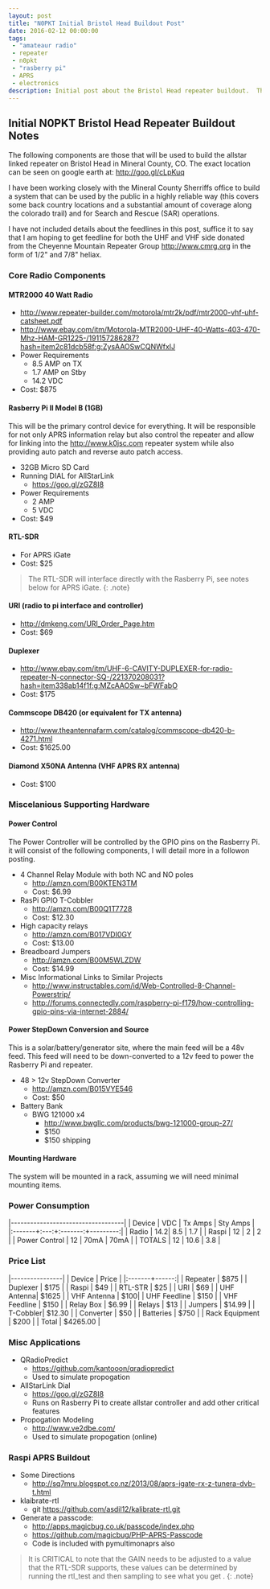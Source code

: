 ```yaml
---
layout: post
title: "N0PKT Initial Bristol Head Buildout Post"
date: 2016-02-12 00:00:00
tags: 
 - "amateaur radio"
 - repeater
 - n0pkt
 - "rasberry pi"
 - APRS
 - electronics
description: Initial post about the Bristol Head repeater buildout.  This is the basic hardware list and links to more information.
---
```


## Initial N0PKT Bristol Head Repeater Buildout Notes

The following components are those that will be used to build the allstar linked repeater on Bristol Head in Mineral County, CO.  The exact location can be seen on google earth at: http://goo.gl/cLpKuq

I have been working closely with the Mineral County Sherriffs office to build a system that can be used by the public in a highly reliable way (this covers some back country locations and a substantial amount of coverage along the colorado trail) and for Search and Rescue (SAR) operations.

I have not included details about the feedlines in this post, suffice it to say that I am hoping to get feedline for both the UHF and VHF side donated from the Cheyenne Mountain Repeater Group http://www.cmrg.org in the form of 1/2" and 7/8" heliax.

### Core Radio Components

#### MTR2000 40 Watt Radio
* http://www.repeater-builder.com/motorola/mtr2k/pdf/mtr2000-vhf-uhf-catsheet.pdf
* http://www.ebay.com/itm/Motorola-MTR2000-UHF-40-Watts-403-470-Mhz-HAM-GR1225-/191157286287?hash=item2c81dcb58f:g:ZysAAOSwCQNWfxIJ
* Power Requirements
    - 8.5 AMP on TX
    - 1.7 AMP on Stby
    - 14.2 VDC
* Cost: $875

#### Rasberry Pi II Model B (1GB)
This will be the primary control device for everything.  It will be responsible for not only APRS information relay but also control the repeater and allow for linking into the http://www.k0jsc.com repeater system while also providing auto patch and reverse auto patch access.

* 32GB Micro SD Card
* Running DIAL for AllStarLink
    - https://goo.gl/zGZ8I8
* Power Requirements
   - 2 AMP
   - 5 VDC
* Cost: $49
 
#### RTL-SDR
* For APRS iGate
* Cost: $25
 >The RTL-SDR will interface directly with the Rasberry Pi, see notes below for APRS iGate.
 {: .note}

#### URI (radio to pi interface and controller)
* http://dmkeng.com/URI_Order_Page.htm
* Cost: $69

#### Duplexer
* http://www.ebay.com/itm/UHF-6-CAVITY-DUPLEXER-for-radio-repeater-N-connector-SQ-/221370208031?hash=item338ab14f1f:g:MZcAAOSw~bFWFabO
* Cost: $175

#### Commscope DB420 (or equivalent for TX antenna)
* http://www.theantennafarm.com/catalog/commscope-db420-b-4271.html
* Cost: $1625.00

#### Diamond X50NA Antenna (VHF APRS RX antenna)
* Cost: $100


### Miscelanious Supporting Hardware

#### Power Control
The Power Controller will be controlled by the GPIO pins on the Rasberry Pi.  it will consist of the following components, I will detail more in a followon posting.

* 4 Channel Relay Module with both NC and NO poles
    - http://amzn.com/B00KTEN3TM
    - Cost: $6.99
* RasPi GPIO T-Cobbler
    - http://amzn.com/B00Q1T7728
    - Cost: $12.30
* High capacity relays
    - http://amzn.com/B017VDI0GY
    - Cost: $13.00
* Breadboard Jumpers
    - http://amzn.com/B00M5WLZDW
    - Cost: $14.99
* Misc Informational Links to Similar Projects
    - http://www.instructables.com/id/Web-Controlled-8-Channel-Powerstrip/
    - http://forums.connectedly.com/raspberry-pi-f179/how-controlling-gpio-pins-via-internet-2884/
 
#### Power StepDown Conversion and Source
This is a solar/battery/generator site, where the main feed will be a 48v feed.  This feed will need to be down-converted to a 12v feed to power the Rasberry Pi and repeater.

* 48 > 12v StepDown Converter
    - http://amzn.com/B015VYE546
    - Cost: $50
* Battery Bank
    - BWG 121000 x4
        + http://www.bwgllc.com/products/bwg-121000-group-27/
        + $150
        + $150 shipping

#### Mounting Hardware
The system will be mounted in a rack, assuming we will need minimal mounting items.

### Power Consumption

|-----------------------------------|
| Device | VDC | Tx Amps | Sty Amps |
|:-------+:---:+:-------:+---------:|
| Radio  | 14.2| 8.5     | 1.7      |
| Raspi  | 12  | 2       | 2        |
| Power Control | 12 | 70mA | 70mA  |
| TOTALS | 12  |  10.6 | 3.8 |

### Price List

|----------------|
| Device | Price |
|:-------+------:|
| Repeater  | $875  |
| Duplexer | $175 |
| Raspi  | $49   | 
| RTL-STR | $25   |
| URI    | $69   |
| UHF Antenna| $1625 |
| VHF Antenna | $100|
| UHF Feedline | $150 |
| VHF Feedline | $150 |
| Relay Box | $6.99 |
| Relays | $13 |
| Jumpers | $14.99 |
| T-Cobbler| $12.30 |
| Converter | $50 | 
| Batteries | $750 |
| Rack Equipment | $200 |
| Total | $4265.00 |

### Misc Applications
* QRadioPredict
    - https://github.com/kantooon/qradiopredict
    - Used to simulate propogation 
* AllStarLink Dial
    - https://goo.gl/zGZ8I8
    - Runs on Rasberry Pi to create allstar controller and add other critical features
* Propogation Modeling
    - http://www.ve2dbe.com/
    - Used to simulate propogation (online)

### Raspi APRS Buildout
* Some Directions
    - http://sq7mru.blogspot.co.nz/2013/08/aprs-igate-rx-z-tunera-dvb-t.html
* klaibrate-rtl
    - git https://github.com/asdil12/kalibrate-rtl.git
* Generate a passcode:
    - http://apps.magicbug.co.uk/passcode/index.php
    - https://github.com/magicbug/PHP-APRS-Passcode
    - Code is included with pymultimonaprs also
 >It is CRITICAL to note that the GAIN needs to be adjusted to a value that the RTL-SDR supports, these values can be determined by running the rtl_test and then sampling to see what you get .
 {: .note}